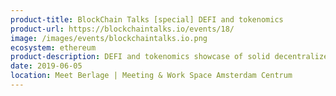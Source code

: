 ```yaml
---
product-title: BlockChain Talks [special] DEFI and tokenomics
product-url: https://blockchaintalks.io/events/18/
image: /images/events/blockchaintalks.io.png
ecosystem: ethereum
product-description: DEFI and tokenomics showcase of solid decentralized finance products, focus on loans and derivatives.
date: 2019-06-05
location: Meet Berlage | Meeting & Work Space Amsterdam Centrum
---
```

